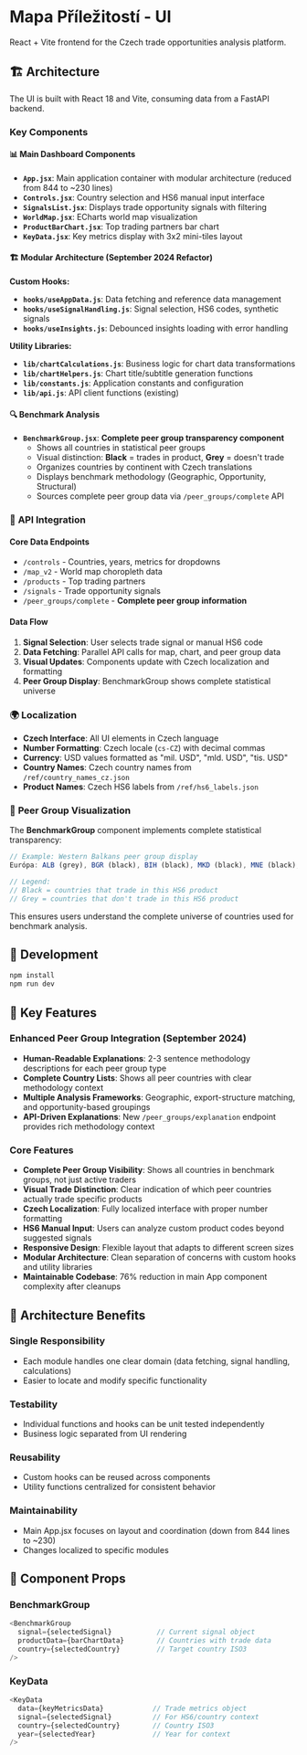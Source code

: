 # Mapa Příležitostí - UI

React + Vite frontend for the Czech trade opportunities analysis platform.

## 🏗️ **Architecture**

The UI is built with React 18 and Vite, consuming data from a FastAPI backend.

### Key Components

#### 📊 **Main Dashboard Components**
- **`App.jsx`**: Main application container with modular architecture (reduced from 844 to ~230 lines)
- **`Controls.jsx`**: Country selection and HS6 manual input interface
- **`SignalsList.jsx`**: Displays trade opportunity signals with filtering
- **`WorldMap.jsx`**: ECharts world map visualization
- **`ProductBarChart.jsx`**: Top trading partners bar chart
- **`KeyData.jsx`**: Key metrics display with 3x2 mini-tiles layout

#### 🏗️ **Modular Architecture (September 2024 Refactor)**

**Custom Hooks:**
- **`hooks/useAppData.js`**: Data fetching and reference data management
- **`hooks/useSignalHandling.js`**: Signal selection, HS6 codes, synthetic signals
- **`hooks/useInsights.js`**: Debounced insights loading with error handling

**Utility Libraries:**
- **`lib/chartCalculations.js`**: Business logic for chart data transformations
- **`lib/chartHelpers.js`**: Chart title/subtitle generation functions  
- **`lib/constants.js`**: Application constants and configuration
- **`lib/api.js`**: API client functions (existing)

#### 🔍 **Benchmark Analysis**
- **`BenchmarkGroup.jsx`**: **Complete peer group transparency component**
  - Shows all countries in statistical peer groups
  - Visual distinction: **Black** = trades in product, **Grey** = doesn't trade
  - Organizes countries by continent with Czech translations
  - Displays benchmark methodology (Geographic, Opportunity, Structural)
  - Sources complete peer group data via `/peer_groups/complete` API

### 📡 **API Integration**

#### Core Data Endpoints
- `/controls` - Countries, years, metrics for dropdowns
- `/map_v2` - World map choropleth data
- `/products` - Top trading partners
- `/signals` - Trade opportunity signals
- `/peer_groups/complete` - **Complete peer group information**

#### Data Flow
1. **Signal Selection**: User selects trade signal or manual HS6 code
2. **Data Fetching**: Parallel API calls for map, chart, and peer group data  
3. **Visual Updates**: Components update with Czech localization and formatting
4. **Peer Group Display**: BenchmarkGroup shows complete statistical universe

### 🌍 **Localization**

- **Czech Interface**: All UI elements in Czech language
- **Number Formatting**: Czech locale (`cs-CZ`) with decimal commas
- **Currency**: USD values formatted as "mil. USD", "mld. USD", "tis. USD"
- **Country Names**: Czech country names from `/ref/country_names_cz.json`
- **Product Names**: Czech HS6 labels from `/ref/hs6_labels.json`

### 🎨 **Peer Group Visualization**

The **BenchmarkGroup** component implements complete statistical transparency:

```javascript
// Example: Western Balkans peer group display
Európa: ALB (grey), BGR (black), BIH (black), MKD (black), MNE (black), SRB (black)

// Legend: 
// Black = countries that trade in this HS6 product
// Grey = countries that don't trade in this HS6 product
```

This ensures users understand the complete universe of countries used for benchmark analysis.

## 🚀 **Development**

```bash
npm install
npm run dev
```

## 🧪 **Key Features**

### **Enhanced Peer Group Integration (September 2024)**
- **Human-Readable Explanations**: 2-3 sentence methodology descriptions for each peer group type
- **Complete Country Lists**: Shows all peer countries with clear methodology context
- **Multiple Analysis Frameworks**: Geographic, export-structure matching, and opportunity-based groupings
- **API-Driven Explanations**: New `/peer_groups/explanation` endpoint provides rich methodology context

### **Core Features**
- **Complete Peer Group Visibility**: Shows all countries in benchmark groups, not just active traders
- **Visual Trade Distinction**: Clear indication of which peer countries actually trade specific products  
- **Czech Localization**: Fully localized interface with proper number formatting
- **HS6 Manual Input**: Users can analyze custom product codes beyond suggested signals
- **Responsive Design**: Flexible layout that adapts to different screen sizes
- **Modular Architecture**: Clean separation of concerns with custom hooks and utility libraries
- **Maintainable Codebase**: 76% reduction in main App component complexity after cleanups

## 🔧 **Architecture Benefits**

### **Single Responsibility**
- Each module handles one clear domain (data fetching, signal handling, calculations)
- Easier to locate and modify specific functionality

### **Testability** 
- Individual functions and hooks can be unit tested independently
- Business logic separated from UI rendering

### **Reusability**
- Custom hooks can be reused across components
- Utility functions centralized for consistent behavior

### **Maintainability**
- Main App.jsx focuses on layout and coordination (down from 844 lines to ~230)
- Changes localized to specific modules

## 📝 **Component Props**

### BenchmarkGroup
```javascript
<BenchmarkGroup 
  signal={selectedSignal}           // Current signal object
  productData={barChartData}        // Countries with trade data
  country={selectedCountry}         // Target country ISO3
/>
```

### KeyData  
```javascript
<KeyData
  data={keyMetricsData}            // Trade metrics object
  signal={selectedSignal}          // For HS6/country context
  country={selectedCountry}        // Country ISO3
  year={selectedYear}              // Year for context
/>
```
